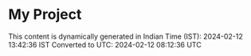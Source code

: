 # My Project

This content is dynamically generated in Indian Time (IST): 2024-02-12 13:42:36 IST
Converted to UTC: 2024-02-12 08:12:36 UTC

